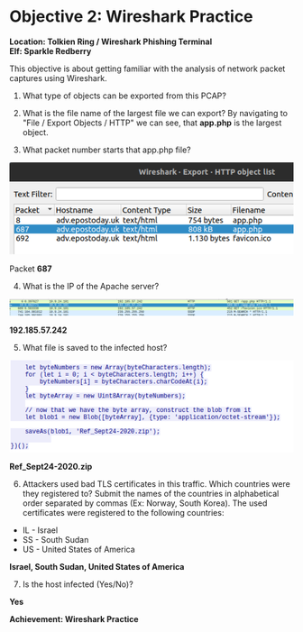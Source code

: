
# Objective 2: Wireshark Practice
**Location: Tolkien Ring / Wireshark Phishing Terminal**  
**Elf: Sparkle Redberry**

This objective is about getting familiar with the analysis of network packet captures using Wireshark.

1. What type of objects can be exported from this PCAP?
2. What is the file name of the largest file we can export?
By navigating to "File / Export Objects / HTTP" we can see, that **app.php** is the largest object.

3. What packet number starts that app.php file?
 
![Screenshot from Wireshark](https://github.com/joergschwarzwaelder/hhc2022/blob/main/Objective-2/objective%202-3.png)

Packet **687**

4. What is the IP of the Apache server?

![Screenshot from Wireshark](https://github.com/joergschwarzwaelder/hhc2022/blob/main/Objective-2/objective%202-4.png)

**192.185.57.242**

5. What file is saved to the infected host?

![Screenshot from Wireshark](https://github.com/joergschwarzwaelder/hhc2022/blob/main/Objective-2/objective%202-5.png)

**Ref_Sept24-2020.zip**

6. Attackers used bad TLS certificates in this traffic. Which countries were they registered to? Submit the names of the countries in alphabetical order separated by commas (Ex: Norway, South Korea).
The used certificates were registered to the following countries:
 - IL - Israel
 - SS - South Sudan
 - US - United States of America

**Israel, South Sudan, United States of America**

7. Is the host infected (Yes/No)?

**Yes**


**Achievement: Wireshark Practice**
